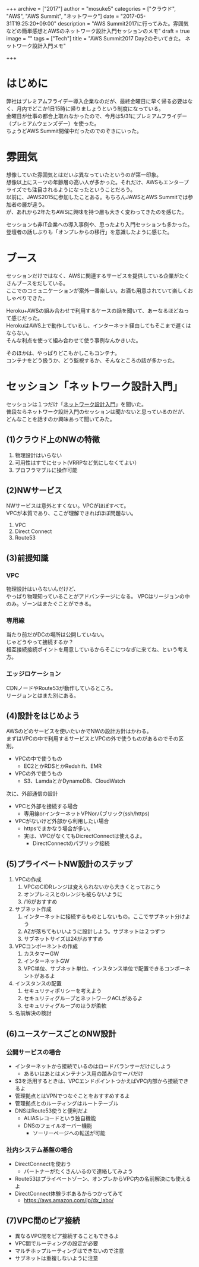 +++
archive = ["2017"]
author = "mosuke5"
categories = ["クラウド", "AWS", "AWS Summit", "ネットワーク"]
date = "2017-05-31T19:25:20+09:00"
description = "AWS Summit2017に行ってみた。雰囲気などの簡単感想とAWSのネットワーク設計入門セッションのメモ"
draft = true
image = ""
tags = ["Tech"]
title = "AWS Summit2017 Day2のぞいてきた。 ネットワーク設計入門メモ"

+++
# はじめに
弊社はプレミアムフライデー導入企業なのだが、最終金曜日に早く帰る必要はなく、月内でどこか1日15時に帰りましょうという制度になっている。  
金曜日が仕事の都合上取れなかったので、今月は5/31にプレミアムフライデー（プレミアムウェンズデー）を使った。  
ちょうどAWS Summit開催中だったのでのぞきにいった。

# 雰囲気
想像していた雰囲気とはだいぶ異なっていたというのが第一印象。  
想像以上にスーツの年齢層の高い人が多かった。それだけ、AWSもエンタープライズでも注目されるようになったということだろう。  
以前に、JAWS2015に参加したことある。もちろんJAWSとAWS Summitでは参加者の層が違う。  
が、あれから2年たちAWSに興味を持つ層も大きく変わってきたのを感じた。

セッションも非IT企業への導入事例や、思ったより入門セッションも多かった。  
登壇者の話しぶりも「オンプレからの移行」を意識したように感じた。

# ブース
セッションだけではなく、AWSに関連するサービスを提供している企業がたくさんブースをだしている。  
ここでのコミュニケーションが案外一番楽しい。お酒も用意されていて楽しくおしゃべりできた。

Heroku+AWSの組み合わせで利用するケースの話を聞いて、あーなるほどねって感じだった。  
HerokuはAWS上で動作しているし、インターネット経由してもそこまで遅くはならない。  
そんな利点を使って組み合わせて使う事例なんかきいた。

そのほかは、やっぱりどこもかしこもコンテナ。  
コンテナをどう扱うか、どう監視するか、そんなところの話が多かった。

# セッション「ネットワーク設計入門」
セッションは１つだけ「[ネットワーク設計入門](http://www.awssummit.tokyo/summit/index.html#D2T3-5)」を聞いた。  
普段ならネットワーク設計入門のセッションは聞かないと思っているのだが、  
どんなことを話すのか興味あって聞いてみた。

## (1)クラウド上のNWの特徴
1. 物理設計はいらない
1. 可用性はすでにセット(VRRPなど気にしなくてよい）
1. プロフラマブルに操作可能

## (2)NWサービス
NWサービスは意外とすくない。VPCがほぼすべて。  
VPCが本質であり、ここが理解できればほぼ問題ない。

1. VPC
1. Direct Connect
1. Route53

## (3)前提知識
### VPC
物理設計はいらないんだけど、  
やっぱり物理知っていることがアドバンテージになる。
VPCはリージョンの中のみ。ゾーンはまたぐことができる。

### 専用線
当たり前だがDCの場所は公開していない。  
じゃどうやって接続するか？  
相互接続接続ポイントを用意しているからそこにつなぎに来てね、という考え方。

### エッジロケーション
CDNノードやRoute53が動作しているところ。  
リージョンとはまた別にある。

## (4)設計をはじめよう
AWSのどのサービスを使いたいかでNWの設計方針はかわる。  
まずはVPCの中で利用するサービスとVPCの外で使うものがあるのでその区別。

- VPCの中で使うもの
    - EC2とかRDSとかRedshift、EMR
- VPCの外で使うもの
    - S3、LamdaとかDynamoDB、CloudWatch

次に、外部通信の設計

- VPCと外部を接続する場合
    - 専用線orインターネットVPNorパブリック(ssh/https)
- VPCがないけど外部から利用したい場合
    - httpsでまかなう場合が多い。
    - 実は、VPCがなくてもDicrectConnectは使えるよ。
        - DirectConnectのパブリック接続

## (5)プライベートNW設計のステップ
1. VPCの作成
    1. VPCのCIDRレンジは変えられないから大きくとっておこう
    1. オンプレミスとのレンジも被らないように
    1. /16がおすすめ
1. サブネット作成
    1. インターネットに接続するものとしないもの。ここでサブネット分けよう
    1. AZが落ちてもいいように設計しよう。サブネットは２つずつ
    1. サブネットサイズは24がおすすめ
1. VPCコンポーネントの作成
    1. カスタマーGW
    1. インターネットGW
    1. VPC単位、サブネット単位、インスタンス単位で配置できるコンポーネントがあるよ
1. インスタンスの配置
    1. セキュリティポリシーを考えよう
    1. セキュリティグループとネットワークACLがあるよ
    1. セキュリティグループのほうが柔軟
1. 名前解決の検討

## (6)ユースケースごとのNW設計
### 公開サービスの場合
- インターネットから接続でいるのはロードバランサーだけにしよう
    - あるいはあとはメンテナンス用の踏み台サーバだけ
- S3を活用するときは、VPCエンドポイントつかえばVPC内部から接続できるよ
- 管理拠点とはVPNでつなぐことをおすすめするよ
- 管理拠点とのルーティングはルートテーブル
- DNSはRoute53使うと便利だよ
    - ALIASレコードという独自機能
    - DNSのフェイルオーバー機能
        - ソーリーページへの転送が可能

### 社内システム基盤の場合
- DirectConnectを使おう
    - パートナーがたくさんいるので連絡してみよう
- Route53はプライベートゾーン、オンプレからVPC内の名前解決にも使えるよ
- DirectConnect体験ラボあるからつかってみて
    - https://aws.amazon.com/jp/dx_labo/

## (7)VPC間のピア接続
- 異なるVPC間をピア接続することもできるよ
- VPC間でルーティングの設定が必要
- マルチホップルーティングはできないので注意
- サブネットは重複しないように注意